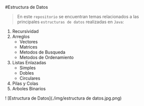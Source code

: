 #Estructura de Datos

> En este `repositorio` se encuentran temas relacionados a las principales `estructuras de datos` realizadas en `Java`:

1. Recursividad 
1. Arreglos
   - Vectores
   - Matrices
   - Metodos de Busqueda
   - Metodos de Ordenamiento 
1. Listas Enlazadas 
   - Simples
   - Dobles
   - Circulares
1. Pilas y Colas
1. Arboles Binarios

! [Estructura de Datos](./img/estructura de datos.jpg.png)


